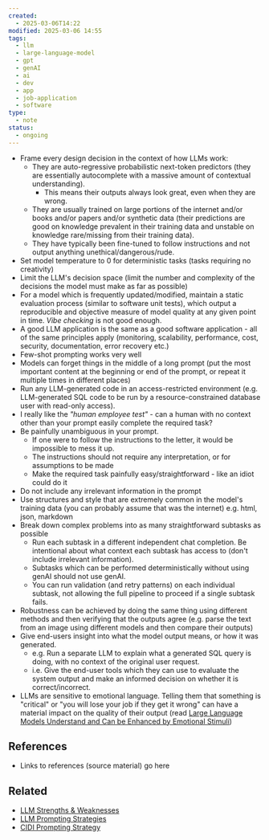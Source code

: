 ```yaml
---
created:
  - 2025-03-06T14:22
modified: 2025-03-06 14:55
tags:
  - llm
  - large-language-model
  - gpt
  - genAI
  - ai
  - dev
  - app
  - job-application
  - software
type:
  - note
status:
  - ongoing
---
```

- Frame every design decision in the context of how LLMs work:
	- They are auto-regressive probabilistic next-token predictors (they are essentially autocomplete with a massive amount of contextual understanding). 
		- This means their outputs always look great, even when they are wrong.
	- They are usually trained on large portions of the internet and/or books and/or papers and/or synthetic data (their predictions are good on knowledge prevalent in their training data and unstable on knowledge rare/missing from their training data).
	- They have typically been fine-tuned to follow instructions and not output anything unethical/dangerous/rude.
- Set model temperature to 0 for deterministic tasks (tasks requiring no creativity)
- Limit the LLM's decision space (limit the number and complexity of the decisions the model must make as far as possible)
- For a model which is frequently updated/modified, maintain a static evaluation process (similar to software unit tests), which output a reproducible and objective measure of model quality at any given point in time. *Vibe checking* is not good enough.
- A good LLM application is the same as a good software application - all of the same principles apply (monitoring, scalability, performance, cost, security, documentation, error recovery etc.)
- Few-shot prompting works very well
- Models can forget things in the middle of a long prompt (put the most important content at the beginning or end of the prompt, or repeat it multiple times in different places)
- Run any LLM-generated code in an access-restricted environment (e.g. LLM-generated SQL code to be run by a resource-constrained database user with read-only access).
- I really like the *"human employee test"* - can a human with no context other than your prompt easily complete the required task?
- Be painfully unambiguous in your prompt. 
	- If one were to follow the instructions to the letter, it would be impossible to mess it up.
	- The instructions should not require any interpretation, or for assumptions to be made
	- Make the required task painfully easy/straightforward - like an idiot could do it
- Do not include any irrelevant information in the prompt
- Use structures and style that are extremely common in the model's training data (you can probably assume that was the internet) e.g. html, json, markdown
- Break down complex problems into as many straightforward subtasks as possible
	- Run each subtask in a different independent chat completion. Be intentional about what context each subtask has access to (don't include irrelevant information).
	- Subtasks which can be performed deterministically without using genAI should not use genAI.
	- You can run validation (and retry patterns) on each individual subtask, not allowing the full pipeline to proceed if a single subtask fails.
- Robustness can be achieved by doing the same thing using different methods and then verifying that the outputs agree (e.g. parse the text from an image using different models and then compare their outputs)
- Give end-users insight into what the model output means, or how it was generated.
	- e.g. Run a separate LLM to explain what a generated SQL query is doing, with no context of the original user request.
	- i.e. Give the end-user tools which they can use to evaluate the system output and make an informed decision on whether it is correct/incorrect. 
- LLMs are sensitive to emotional language. Telling them that something is "critical" or "you will lose your job if they get it wrong" can have a material impact on the quality of their output (read [Large Language Models Understand and Can be Enhanced by Emotional Stimuli](https://arxiv.org/abs/2307.11760))
## References
* Links to references (source material) go here
## Related
* [LLM Strengths & Weaknesses](LLM%20Strengths%20&%20Weaknesses.md)
* [LLM Prompting Strategies](LLM%20Prompting%20Strategies.md)
* [CIDI Prompting Strategy](CIDI%20Prompting%20Strategy.md)